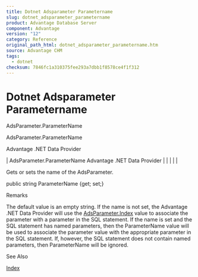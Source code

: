 ```yaml
---
title: Dotnet Adsparameter Parametername
slug: dotnet_adsparameter_parametername
product: Advantage Database Server
component: Advantage
version: "12"
category: Reference
original_path_html: dotnet_adsparameter_parametername.htm
source: Advantage CHM
tags:
  - dotnet
checksum: 7846fc1a310375fee293a7dbb1f8578ce4f1f312
---
```


# Dotnet Adsparameter Parametername

AdsParameter.ParameterName

AdsParameter.ParameterName

Advantage .NET Data Provider

| AdsParameter.ParameterName  Advantage .NET Data Provider |  |  |  |  |

Gets or sets the name of the AdsParameter.

public string ParameterName {get; set;}

Remarks

The default value is an empty string. If the name is not set, the Advantage .NET Data Provider will use the [AdsParameter.Index](dotnet_adsparameter_index.md) value to associate the parameter with a parameter in the SQL statement. If the name is set and the SQL statement has named parameters, then the ParameterName value will be used to associate the parameter value with the appropriate parameter in the SQL statement. If, however, the SQL statement does not contain named parameters, then ParameterName will be ignored.

See Also

[Index](dotnet_adsparameter_index.md)

